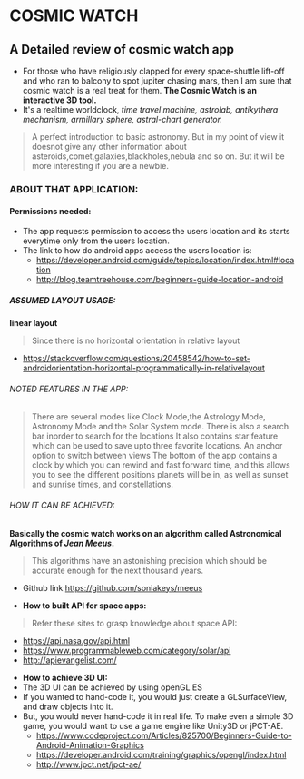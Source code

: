 # COSMIC WATCH
## A Detailed review of cosmic watch app
* For those who have religiously clapped for every space-shuttle lift-off and who ran to balcony to spot jupiter chasing mars, then
I am sure that cosmic watch is a real treat for them.
**The Cosmic Watch is an interactive 3D tool.**
* It's a realtime worldclock, *time travel machine, astrolab, antikythera mechanism, 
armillary sphere, astral-chart generator.*
> A perfect introduction to basic astronomy. 
> But in my point of view it doesnot give any other information about asteroids,comet,galaxies,blackholes,nebula and so on.
> But it will be more interesting if you are a newbie.
### ABOUT THAT APPLICATION:
#### Permissions needed:
* The app requests permission to access the users location and its starts everytime only from the users location.
* The link to how do android apps access the users location is:
   - https://developer.android.com/guide/topics/location/index.html#location
   - http://blog.teamtreehouse.com/beginners-guide-location-android
##### ASSUMED LAYOUT USAGE:
**linear layout**
>Since there is no horizontal orientation in relative layout
 - https://stackoverflow.com/questions/20458542/how-to-set-androidorientation-horizontal-programmatically-in-relativelayout
###### NOTED FEATURES IN THE APP:
>There are several modes like Clock Mode,the Astrology Mode, Astronomy Mode and the Solar System mode.
>There is also a search bar inorder to search for the locations
>It also contains star feature which can be used to save upto three favorite locations.
>An anchor option to switch between views
>The bottom of the app contains a clock by which you can rewind and fast forward time, and this allows you to see the different positions planets will be in, as well as sunset and sunrise times, and constellations.
###### HOW IT CAN BE ACHIEVED:
**Basically the cosmic watch works on an algorithm called Astronomical Algorithms of *Jean Meeus*.**
 >This algorithms have an astonishing precision which should be accurate enough for the next thousand years.
   - Github link:https://github.com/soniakeys/meeus
* **How to built API for space apps:**
>Refer these sites to grasp knowledge about space API:
 - https://api.nasa.gov/api.html
 - https://www.programmableweb.com/category/solar/api
 - http://apievangelist.com/
* **How to achieve 3D UI:**
* The 3D UI can be achieved by using openGL ES
* If you wanted to hand-code it, you would just create a GLSurfaceView, and draw objects into it.
* But, you would never hand-code it in real life. To make even a simple 3D game, you would want to use a game engine like Unity3D or jPCT-AE.
  - https://www.codeproject.com/Articles/825700/Beginners-Guide-to-Android-Animation-Graphics
  - https://developer.android.com/training/graphics/opengl/index.html
  - http://www.jpct.net/jpct-ae/





